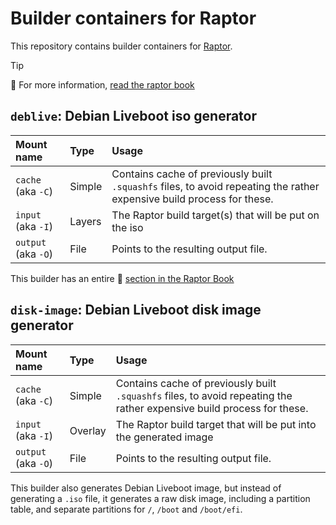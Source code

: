 # Builder containers for Raptor

This repository contains builder containers for
[Raptor](https://github.com/chrivers/raptor).

> [!TIP]
> 📕 For more information, [read the raptor book](https://chrivers.github.io/raptor/)

## `deblive`: Debian Liveboot iso generator

| Mount name          | Type   | Usage                                                                                                                  |
|:--------------------|:-------|:-----------------------------------------------------------------------------------------------------------------------|
| `cache` (aka `-C`)  | Simple | Contains cache of previously built `.squashfs` files, to avoid repeating the rather expensive build process for these. |
| `input` (aka `-I`)  | Layers | The Raptor build target(s) that will be put on the iso                                                                 |
| `output` (aka `-O`) | File   | Points to the resulting output file.                                                                                   |

This builder has an entire 📕 [section in the Raptor Book](https://chrivers.github.io/raptor/walkthrough/debian/)

## `disk-image`: Debian Liveboot disk image generator

| Mount name          | Type    | Usage                                                                                                                  |
|:--------------------|:--------|:-----------------------------------------------------------------------------------------------------------------------|
| `cache` (aka `-C`)  | Simple  | Contains cache of previously built `.squashfs` files, to avoid repeating the rather expensive build process for these. |
| `input` (aka `-I`)  | Overlay | The Raptor build target that will be put into the generated image                                                      |
| `output` (aka `-O`) | File    | Points to the resulting output file.                                                                                   |

This builder also generates Debian Liveboot image, but instead of generating a
`.iso` file, it generates a raw disk image, including a partition table, and
separate partitions for `/`, `/boot` and `/boot/efi`.
